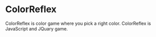 ColorReflex
===========

ColorReflex is color game where you pick a right color. ColorReflex is JavaScript and JQuary game.
